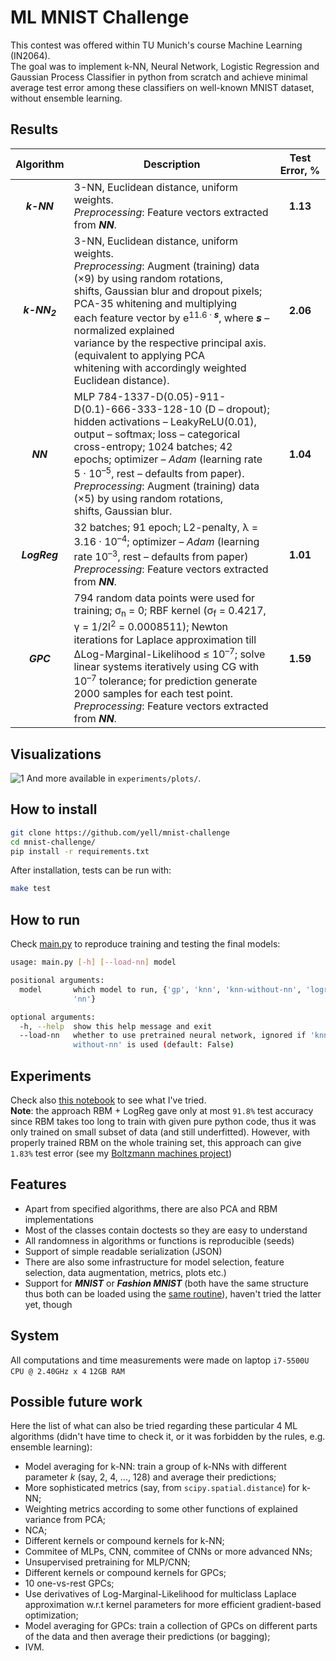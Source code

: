 # ML MNIST Challenge
This contest was offered within TU Munich's course Machine Learning (IN2064).<br>
The goal was to implement k-NN, Neural Network, Logistic Regression and Gaussian Process Classifier in 
python from scratch and achieve minimal average test error among these classifiers on well-known MNIST dataset, 
without ensemble learning.

## Results
| Algorithm | <div align="center">Description</div> | Test Error, % |
| :---: | :--- | :---: |
| ***k-NN*** | 3-NN, Euclidean distance, uniform weights.<br/>*Preprocessing*: Feature vectors extracted from ***NN***. | **1.13** |
| ***k-NN<sub>2</sub>*** | 3-NN, Euclidean distance, uniform weights.<br/>*Preprocessing*: Augment (training) data (&#215;9) by using random rotations,<br/>shifts, Gaussian blur and dropout pixels; PCA-35 whitening and multiplying<br/>each feature vector by e<sup>11.6 &#183; ***s***</sup>, where ***s*** &ndash; normalized explained<br/>variance by the respective principal axis. (equivalent to applying PCA<br/>whitening with accordingly weighted Euclidean distance). | **2.06** |
| ***NN*** | MLP 784-1337-D(0.05)-911-D(0.1)-666-333-128-10 (D &ndash; dropout);<br/>hidden activations &ndash; LeakyReLU(0.01), output &ndash; softmax; loss &ndash; categorical<br/>cross-entropy; 1024 batches; 42 epochs; optimizer &ndash; *Adam* (learning rate<br/>5 &#183; 10<sup>&ndash;5</sup>, rest &ndash; defaults from paper).<br/>*Preprocessing*: Augment (training) data (&#215;5) by using random rotations,<br/> shifts, Gaussian blur. | **1.04** |
| ***LogReg*** | 32 batches; 91 epoch; L2-penalty, &#955; = 3.16 &#183; 10<sup>&ndash;4</sup>; optimizer &ndash; *Adam* (learning<br/>rate 10<sup>&ndash;3</sup>, rest &ndash; defaults from paper)<br/>*Preprocessing*: Feature vectors extracted from ***NN***. | **1.01** |
| ***GPC*** | 794 random data points were used for training; &#963;<sub>n</sub> = 0; RBF kernel (&#963;<sub>f</sub> = 0.4217,<br/>&#947; = 1/2l<sup>2</sup> = 0.0008511); Newton iterations for Laplace approximation till<br/>&#916;Log-Marginal-Likelihood &leq; 10<sup>&ndash;7</sup>; solve linear systems iteratively using CG with<br/> 10<sup>&ndash;7</sup> tolerance; for prediction generate 2000 samples for each test point.<br/>*Preprocessing*: Feature vectors extracted from ***NN***. | **1.59** |

## Visualizations
![1](img/demo2.png)
And more available in `experiments/plots/`.

## How to install
```bash
git clone https://github.com/yell/mnist-challenge
cd mnist-challenge/
pip install -r requirements.txt
```
After installation, tests can be run with:
```bash
make test
```

## How to run
Check [main.py](main.py) to reproduce training and testing the final models:
```bash
usage: main.py [-h] [--load-nn] model

positional arguments:
  model       which model to run, {'gp', 'knn', 'knn-without-nn', 'logreg',
              'nn'}

optional arguments:
  -h, --help  show this help message and exit
  --load-nn   whether to use pretrained neural network, ignored if 'knn-
              without-nn' is used (default: False)
```

## Experiments
Check also [this notebook](experiments/cross_validations.ipynb) to see what I've tried.<br/>
**Note**: the approach RBM + LogReg gave only at most `91.8%` test accuracy since RBM takes too long to train with given pure python code, thus it was only trained on small subset of data (and still underfitted). However, with properly trained RBM on the whole training set, this approach can give `1.83%` test error (see my [Boltzmann machines project](https://github.com/yell/boltzmann-machines))

## Features
* Apart from specified algorithms, there are also PCA and RBM implementations
* Most of the classes contain doctests so they are easy to understand
* All randomness in algorithms or functions is reproducible (seeds)
* Support of simple readable serialization (JSON)
* There are also some infrastructure for model selection, feature selection, data augmentation, metrics, plots etc.)
* Support for ***MNIST*** or ***Fashion MNIST*** (both have the same structure thus both can be loaded using the [same routine](mnist-challenge/utils/dataset.py)), haven't tried the latter yet, though

## System
All computations and time measurements were made on laptop `i7-5500U CPU @ 2.40GHz x 4` `12GB RAM`

## Possible future work
Here the list of what can also be tried regarding these particular 4 ML algorithms (didn't have time to check it, or it was forbidden by the rules, e.g. ensemble learning):
* Model averaging for k-NN: train a group of k-NNs with different parameter *k* (say, 2, 4, ..., 128) and average their predictions;
* More sophisticated metrics (say, from `scipy.spatial.distance`) for k-NN;
* Weighting metrics according to some other functions of explained variance from PCA;
* NCA;
* Different kernels or compound kernels for k-NN;
* Commitee of MLPs, CNN, commitee of CNNs or more advanced NNs;
* Unsupervised pretraining for MLP/CNN;
* Different kernels or compound kernels for GPCs;
* 10 one-vs-rest GPCs;
* Use derivatives of Log-Marginal-Likelihood for multiclass Laplace approximation w.r.t kernel parameters for more efficient gradient-based optimization;
* Model averaging for GPCs: train a collection of GPCs on different parts of the data and then average their predictions (or bagging);
* IVM.
